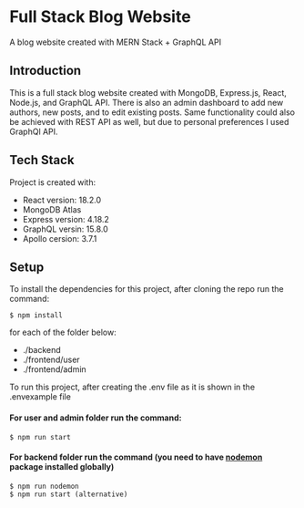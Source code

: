 # Full Stack Blog Website

A blog website created with MERN Stack + GraphQL API

## Introduction

This is a full stack blog website created with MongoDB, Express.js, React, Node.js, and GraphQL API.
There is also an admin dashboard to add new authors, new posts, and to edit existing posts.
Same functionality could also be achieved with REST API as well, but due to personal preferences I used GraphQl API.

## Tech Stack
Project is created with:
* React version: 18.2.0
* MongoDB Atlas
* Express version: 4.18.2
* GraphQL versin: 15.8.0
* Apollo cersion: 3.7.1

## Setup
To install the dependencies for this project, after cloning the repo run the command:
```
$ npm install
```
for each of the folder below:
* ./backend
* ./frontend/user
* ./frontend/admin

To run this project, after creating the .env file as it is shown in the .envexample file
#### For user and admin folder run the command:
```
$ npm run start
```
#### For backend folder run the command (you need to have [nodemon](https://www.npmjs.com/package/nodemon) package installed globally)
```
$ npm run nodemon
$ npm run start (alternative)
```

